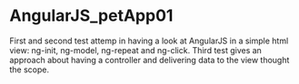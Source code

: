 # AngularJS_petApp01

First and second test attemp in having a look at AngularJS in a simple html view: ng-init, ng-model, ng-repeat and ng-click.
Third test gives an approach about having a controller and delivering data to the view thought the scope.
